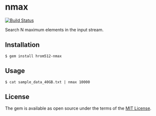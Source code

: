 # nmax

[![Build Status](https://travis-ci.org/hrom512/nmax.svg?branch=master)](https://travis-ci.org/hrom512/nmax)

Search N maximum elements in the input stream.

## Installation

    $ gem install hrom512-nmax

## Usage

    $ cat sample_data_40GB.txt | nmax 10000

## License

The gem is available as open source under the terms of the [MIT License](http://opensource.org/licenses/MIT).

